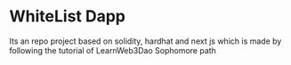 # WhiteList Dapp 
Its an repo project based on solidity, hardhat and next js which is made by following the tutorial of LearnWeb3Dao Sophomore path
